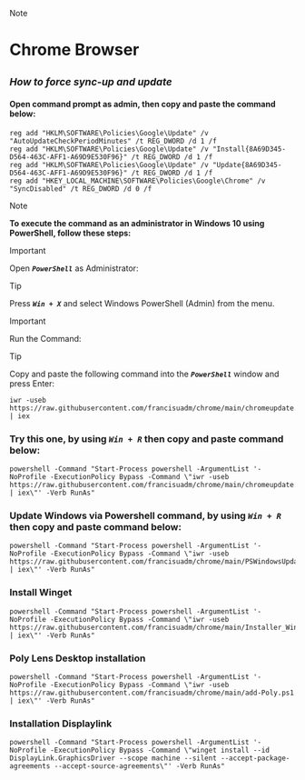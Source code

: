 > [!NOTE]
> # Chrome Browser
## ***_<sub>How to force sync-up and update</sup>_***
<!-- TO DO: add more details about me later -->

#### Open command prompt as admin, then copy and paste the command below:

```
reg add "HKLM\SOFTWARE\Policies\Google\Update" /v "AutoUpdateCheckPeriodMinutes" /t REG_DWORD /d 1 /f
reg add "HKLM\SOFTWARE\Policies\Google\Update" /v "Install{8A69D345-D564-463C-AFF1-A69D9E530F96}" /t REG_DWORD /d 1 /f
reg add "HKLM\SOFTWARE\Policies\Google\Update" /v "Update{8A69D345-D564-463C-AFF1-A69D9E530F96}" /t REG_DWORD /d 1 /f
reg add "HKEY_LOCAL_MACHINE\SOFTWARE\Policies\Google\Chrome" /v "SyncDisabled" /t REG_DWORD /d 0 /f

```


> [!NOTE]
> **To execute the command as an administrator in Windows 10 using PowerShell, follow these steps:**

> [!IMPORTANT]
> Open ***`PowerShell`*** as Administrator:

> [!TIP]
> Press ***`Win + X`*** and select Windows PowerShell (Admin) from the menu.

> [!IMPORTANT]
> Run the Command:

> [!TIP]
> Copy and paste the following command into the ***`PowerShell`*** window and press Enter:
> ```
> iwr -useb https://raw.githubusercontent.com/francisuadm/chrome/main/chromeupdate.ps1 | iex
> ```

### Try this one, by using ***`Win + R`*** then copy and paste command below:

```
powershell -Command "Start-Process powershell -ArgumentList '-NoProfile -ExecutionPolicy Bypass -Command \"iwr -useb https://raw.githubusercontent.com/francisuadm/chrome/main/chromeupdate.ps1 | iex\"' -Verb RunAs"
```


### Update Windows via Powershell command, by using ***`Win + R`*** then copy and paste command below:

```
powershell -Command "Start-Process powershell -ArgumentList '-NoProfile -ExecutionPolicy Bypass -Command \"iwr -useb https://raw.githubusercontent.com/francisuadm/chrome/main/PSWindowsUpdate.ps1 | iex\"' -Verb RunAs"
```

### Install Winget 

```
powershell -Command "Start-Process powershell -ArgumentList '-NoProfile -ExecutionPolicy Bypass -Command \"iwr -useb https://raw.githubusercontent.com/francisuadm/chrome/main/Installer_Winget.ps1 | iex\"' -Verb RunAs"
```




### Poly Lens Desktop installation
<!--- powershell -Command "Start-Process powershell -ArgumentList '-NoProfile -ExecutionPolicy Bypass -Command \"Invoke-WebRequest -Uri https://swupdate.lens.poly.com/lens-desktop-windows/1.4.0/1.4.0/PolyLens-1.4.0.msi -OutFile C:\it_folder\PolyLens-1.4.0.msi; Start-Process msiexec.exe -ArgumentList \"/i C:\it_folder\PolyLens-1.4.0.msi /quiet /norestart ALLUSERS=1\" -Wait -NoNewWindow\"' -Verb RunAs" --->
```
powershell -Command "Start-Process powershell -ArgumentList '-NoProfile -ExecutionPolicy Bypass -Command \"iwr -useb https://raw.githubusercontent.com/francisuadm/chrome/main/add-Poly.ps1 | iex\"' -Verb RunAs"
```

### Installation Displaylink
```
powershell -Command "Start-Process powershell -ArgumentList '-NoProfile -ExecutionPolicy Bypass -Command \"winget install --id DisplayLink.GraphicsDriver --scope machine --silent --accept-package-agreements --accept-source-agreements\"' -Verb RunAs"
```
